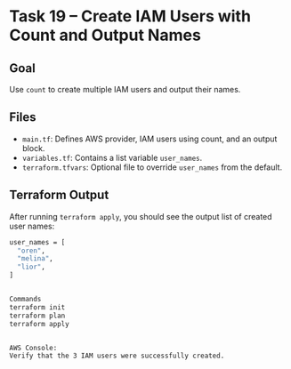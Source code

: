# Task 19 – Create IAM Users with Count and Output Names

## Goal
Use `count` to create multiple IAM users and output their names.

## Files
- `main.tf`: Defines AWS provider, IAM users using count, and an output block.
- `variables.tf`: Contains a list variable `user_names`.
- `terraform.tfvars`: Optional file to override `user_names` from the default.

## Terraform Output
After running `terraform apply`, you should see the output list of created user names:

```bash
user_names = [
  "oren",
  "melina",
  "lior",
]


Commands
terraform init
terraform plan
terraform apply


AWS Console:
Verify that the 3 IAM users were successfully created.

